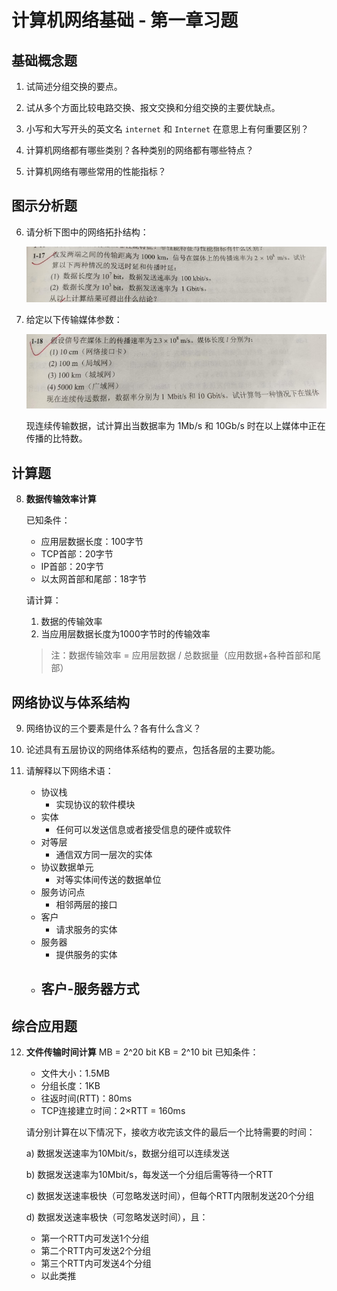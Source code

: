 # 计算机网络基础 - 第一章习题

## 基础概念题
1. 试简述分组交换的要点。

2. 试从多个方面比较电路交换、报文交换和分组交换的主要优缺点。

3. 小写和大写开头的英文名 `internet` 和 `Internet` 在意思上有何重要区别？

4. 计算机网络都有哪些类别？各种类别的网络都有哪些特点？

5. 计算机网络有哪些常用的性能指标？

## 图示分析题
6. 请分析下图中的网络拓扑结构：

   ![网络拓扑结构图](assets/question/image.png)

7. 给定以下传输媒体参数：

   ![传输媒体参数表](assets/question/image-1.png)

   现连续传输数据，试计算出当数据率为 1Mb/s 和 10Gb/s 时在以上媒体中正在传播的比特数。

## 计算题
8. **数据传输效率计算**

   已知条件：
   - 应用层数据长度：100字节
   - TCP首部：20字节
   - IP首部：20字节
   - 以太网首部和尾部：18字节
   
   请计算：
   1. 数据的传输效率
   2. 当应用层数据长度为1000字节时的传输效率
   
   > 注：数据传输效率 = 应用层数据 / 总数据量（应用数据+各种首部和尾部）

## 网络协议与体系结构
9. 网络协议的三个要素是什么？各有什么含义？

10. 论述具有五层协议的网络体系结构的要点，包括各层的主要功能。

11. 请解释以下网络术语：
    - 协议栈
      - 实现协议的软件模块
    - 实体
      - 任何可以发送信息或者接受信息的硬件或软件
    - 对等层
      - 通信双方同一层次的实体
    - 协议数据单元
      - 对等实体间传送的数据单位
    - 服务访问点
      - 相邻两层的接口
    - 客户
      - 请求服务的实体
    - 服务器
      - 提供服务的实体
    - 客户-服务器方式
      - 

## 综合应用题
12. **文件传输时间计算**
MB = 2^20 bit 
KB = 2^10 bit
    已知条件：
    - 文件大小：1.5MB
    - 分组长度：1KB
    - 往返时间(RTT)：80ms
    - TCP连接建立时间：2×RTT = 160ms

    请分别计算在以下情况下，接收方收完该文件的最后一个比特需要的时间：

    a) 数据发送速率为10Mbit/s，数据分组可以连续发送
    
    b) 数据发送速率为10Mbit/s，每发送一个分组后需等待一个RTT
    
    c) 数据发送速率极快（可忽略发送时间），但每个RTT内限制发送20个分组
    
    d) 数据发送速率极快（可忽略发送时间），且：
       - 第一个RTT内可发送1个分组
       - 第二个RTT内可发送2个分组
       - 第三个RTT内可发送4个分组
       - 以此类推

